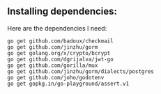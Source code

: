 ## Installing dependencies:
Here are the dependencies I need:

```Shell
go get github.com/badoux/checkmail
go get github.com/jinzhu/gorm
go get golang.org/x/crypto/bcrypt
go get github.com/dgrijalva/jwt-go
go get github.com/gorilla/mux
go get github.com/jinzhu/gorm/dialects/postgres
go get github.com/joho/godotenv
go get gopkg.in/go-playground/assert.v1
```